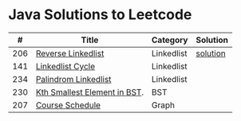 # Java Solutions to Leetcode 

| #        |  Title                                                                                        |  Category          | Solution          |
|----------|-----------------------------------------------------------------------------------------------|--------------------|-------------------|
| 206      |  [Reverse Linkedlist](https://leetcode.com/problems/reverse-linked-list/)                     | Linkedlist         | [solution]()      |
| 141      |  [Linkedlist Cycle](https://leetcode.com/problems/linked-list-cycle/)                         | Linkedlist         |                   |                                                                         
| 234      |  [Palindrom Linkedlist](https://leetcode.com/problems/palindrome-linked-list/)                | Linkedlist         |                   | 
| 230      |  [Kth Smallest Element in BST](https://leetcode.com/problems/kth-smallest-element-in-a-bst/).  | BST                |                   | 
| 207      |  [Course Schedule](https://leetcode.com/problems/course-schedule/)                            | Graph              |                   | 
